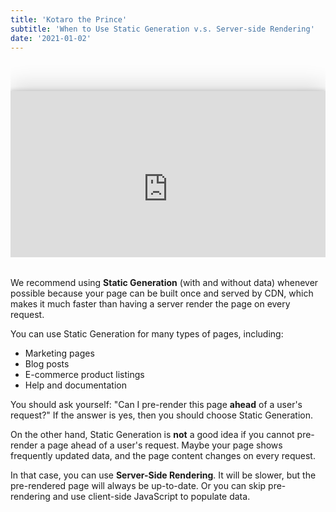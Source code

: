 ```yaml
---
title: 'Kotaro the Prince'
subtitle: 'When to Use Static Generation v.s. Server-side Rendering'
date: '2021-01-02'
---
```


<div style='position: relative;
    padding-bottom: 56.25%;
    padding-top: 30px;
    height: 0;
    overflow: hidden;
    margin-bottom: 2rem;'>
<iframe src="https://www.youtube.com/embed/dFB48FV5hGo"
frameborder="0"
allowfullscreen style="
    position: absolute;
    top: 0;
    left: 0;
    width: 100%;
    height: 100%;
    margin: 3rem auto;
    box-shadow: rgba(0, 0, 0, 0.25) 0px 54px 55px, rgba(0, 0, 0, 0.12) 0px -12px 30px, rgba(0, 0, 0, 0.12) 0px 4px 6px, rgba(0, 0, 0, 0.17) 0px 12px 13px, rgba(0, 0, 0, 0.09) 0px -3px 5px;"></iframe>
</div>

We recommend using **Static Generation** (with and without data) whenever possible because your page can be built once and served by CDN, which makes it much faster than having a server render the page on every request.

You can use Static Generation for many types of pages, including:

- Marketing pages
- Blog posts
- E-commerce product listings
- Help and documentation

You should ask yourself: "Can I pre-render this page **ahead** of a user's request?" If the answer is yes, then you should choose Static Generation.

On the other hand, Static Generation is **not** a good idea if you cannot pre-render a page ahead of a user's request. Maybe your page shows frequently updated data, and the page content changes on every request.

In that case, you can use **Server-Side Rendering**. It will be slower, but the pre-rendered page will always be up-to-date. Or you can skip pre-rendering and use client-side JavaScript to populate data.
